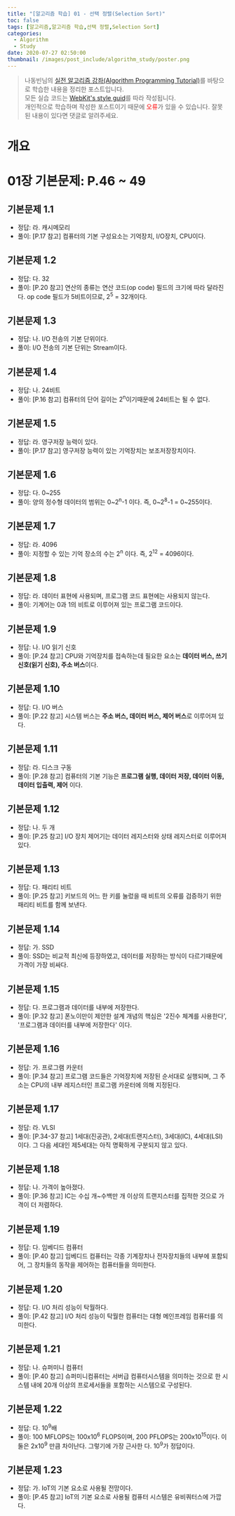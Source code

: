 ```yaml
---
title: "[알고리즘 학습] 01 - 선택 정렬(Selection Sort)"
toc: false
tags: [알고리즘,알고리즘 학습,선택 정렬,Selection Sort]
categories:
  - Algorithm
  - Study
date: 2020-07-27 02:50:00
thumbnail: /images/post_include/algorithm_study/poster.png
---
```

> 나동빈님의 [실전 알고리즘 강좌(Algorithm Programming Tutorial)](https://www.youtube.com/playlist?list=PLRx0vPvlEmdDHxCvAQS1_6XV4deOwfVrz)를 바탕으로 학습한 내용을 정리한 포스트입니다.  
> 모든 실습 코드는 [WebKit's style guid](https://webkit.org/code-style-guidelines/)를 따라 작성됩니다.   
> 개인적으로 학습하며 작성한 포스트이기 때문에 <font color='red'>오류</font>가 있을 수 있습니다. 잘못된 내용이 있다면 댓글로 알려주세요.  

# 개요

# 01장 기본문제: P.46 ~ 49
## **기본문제 1.1**
* 정답: 라. 캐시메모리
* 풀이: [P.17 참고] 컴퓨터의 기본 구성요소는 기억장치, I/O장치, CPU이다.

## **기본문제 1.2**
* 정답: 다. 32
* 풀이: [P.20 참고] 연산의 종류는 연산 코드(op code) 필드의 크기에 따라 달라진다. op code 필드가 5비트이므로, 2<sup>5</sup> = 32개이다.

## **기본문제 1.3**
* 정답: 나. I/O 전송의 기본 단위이다.
* 풀이: I/O 전송의 기본 단위는 Stream이다.

## **기본문제 1.4**
* 정답: 나. 24비트
* 풀이: [P.16 참고] 컴퓨터의 단어 길이는 2<sup>n</sup>이기때문에 24비트는 될 수 없다.

## **기본문제 1.5**
* 정답: 라. 영구저장 능력이 있다.
* 풀이: [P.17 참고] 영구저장 능력이 있는 기억장치는 보조저장장치이다.

## **기본문제 1.6**
* 정답: 다. 0~255
* 풀이: 양의 정수형 데이터의 범위는 0\~2<sup>n</sup>-1 이다. 즉, 0\~2<sup>8</sup>-1 = 0~255이다. 

## **기본문제 1.7**
* 정답: 라. 4096
* 풀이: 지정할 수 있는 기억 장소의 수는 2<sup>n</sup> 이다. 즉, 2<sup>12</sup> = 4096이다. 

## **기본문제 1.8**
* 정답: 라. 데이터 표현에 사용되며, 프로그램 코드 표현에는 사용되지 않는다.
* 풀이: 기계어는 0과 1의 비트로 이루어져 있는 프로그램 코드이다.

## **기본문제 1.9**
* 정답: 나. I/O 읽기 신호
* 풀이: [P.24 참고] CPU와 기억장치를 접속하는데 필요한 요소는 **데이터 버스, 쓰기 신호(읽기 신호), 주소 버스**이다.

## **기본문제 1.10**
* 정답: 다. I/O 버스
* 풀이: [P.22 참고] 시스템 버스는 **주소 버스, 데이터 버스, 제어 버스**로 이루어져 있다.

## **기본문제 1.11**
* 정답: 라. 디스크 구동
* 풀이: [P.28 참고] 컴퓨터의 기본 기능은 **프로그램 실행, 데이터 저장, 데이터 이동, 데이터 입출력, 제어** 이다.

## **기본문제 1.12**
* 정답: 나. 두 개
* 풀이: [P.25 참고] I/O 장치 제어기는 데이터 레지스터와 상태 레지스터로 이루어져 있다.

## **기본문제 1.13**
* 정답: 다. 패리티 비트
* 풀이: [P.25 참고] 키보드의 어느 한 키를 눌렀을 때 비트의 오류를 검증하기 위한 패리티 비트를 함께 보낸다.

## **기본문제 1.14**
* 정답: 가. SSD
* 풀이: SSD는 비교적 최신에 등장하였고, 데이터를 저장하는 방식이 다르기때문에 가격이 가장 비싸다.

## **기본문제 1.15**
* 정답: 다. 프로그램과 데이터를 내부에 저장한다.
* 풀이: [P.32 참고] 폰노이만이 제안한 설계 개념의 핵심은 '2진수 체계를 사용한다', '프로그램과 데이터를 내부에 저장한다' 이다.

## **기본문제 1.16**
* 정답: 가. 프로그램 카운터
* 풀이: [P.34 참고] 프로그램 코드들은 기억장치에 저장된 순서대로 실행되며, 그 주소는 CPU의 내부 레지스터인 프로그램 카운터에 의해 지정된다.

## **기본문제 1.17**
* 정답: 라. VLSI
* 풀이: [P.34-37 참고] 1세대(진공관), 2세대(트랜지스터), 3세대(IC), 4세대(LSI) 이다. 그 다음 세대인 제5세대는 아직 명확하게 구분되지 않고 있다.

## **기본문제 1.18**
* 정답: 나. 가격이 높아졌다.
* 풀이: [P.36 참고] IC는 수십 개~수백만 개 이상의 트랜지스터를 집적한 것으로 가격이 더 저렴하다.

## **기본문제 1.19**
* 정답: 다. 임베디드 컴퓨터
* 풀이: [P.40 참고] 임베디드 컴퓨터는 각종 기계장치나 전자장치들의 내부에 포함되어, 그 장치들의 동작을 제어하는 컴퓨터들을 의미한다.

## **기본문제 1.20**
* 정답: 다. I/O 처리 성능이 탁월하다.
* 풀이: [P.42 참고] I/O 처리 성능이 탁월한 컴퓨터는 대형 메인프레임 컴퓨터를 의미한다.

## **기본문제 1.21**
* 정답: 나. 슈퍼미니 컴퓨터
* 풀이: [P.40 참고] 슈퍼미니컴퓨터는 서버급 컴퓨터시스템을 의미하는 것으로 한 시스템 내에 20개 이상의 프로세서들을 포함하는 시스템으로 구성된다.

## **기본문제 1.22**
* 정답: 다. 10<sup>9</sup>배
* 풀이: 100 MFLOPS는 100x10<sup>6</sup> FLOPS이며, 200 PFLOPS는 200x10<sup>15</sup>이다. 이 둘은 2x10<sup>9</sup> 만큼 차이난다. 그렇기에 가장 근사한 다. 10<sup>9</sup>가 정답이다.

## **기본문제 1.23**
* 정답: 가. IoT의 기본 요소로 사용될 전망이다.
* 풀이: [P.45 참고] IoT의 기본 요소로 사용될 컴퓨터 시스템은 유비쿼터스에 가깝다.